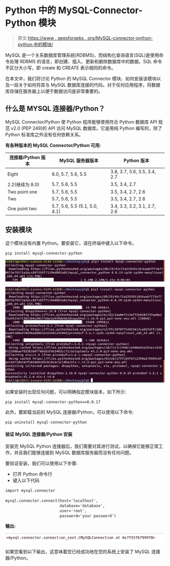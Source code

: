 # Python 中的 MySQL-Connector-Python 模块

> 原文:[https://www . geesforgeks . org/MySQL-connector-python-python 中的模块/](https://www.geeksforgeeks.org/mysql-connector-python-module-in-python/)

MySQL 是一个关系数据库管理系统(RDBMS)，而结构化查询语言(SQL)是使用命令处理 RDBMS 的语言，即创建、插入、更新和删除数据库中的数据。SQL 命令不区分大小写，即 create 和 CREATE 表示相同的命令。

在本文中，我们将讨论 Python 的 MySQL Connector 模块、如何安装该模块以及一段关于如何将其与 MySQL 数据库连接的代码。对于任何应用程序，将数据库存储在服务器上以便于数据访问是非常重要的。

## 什么是 MYSQL 连接器/Python？

MySQL Connector/Python 使 Python 程序能够使用符合 Python 数据库 API 规范 v2.0 (PEP 249)的 API 访问 MySQL 数据库。它是用纯 Python 编写的，除了 Python 标准库之外没有任何依赖关系。

**有各种版本的 MySQL Connector/Python 可用:**

| 连接器/Python 版本 | MySQL 服务器版本 | Python 版本 |
| --- | --- | --- |
| Eight | 8.0, 5.7, 5.6, 5.5 | 3.8, 3.7, 3.6, 3.5, 3.4, 2.7 |
| 2.2(继续为 8.0) | 5.7, 5.6, 5.5 | 3.5, 3.4, 2.7 |
| Two point one | 5.7, 5.6, 5.5 | 3.5, 3.4, 2.7, 2.6 |
| Two | 5.7, 5.6, 5.5 | 3.5, 3.4, 2.7, 2.6 |
| One point two | 5.7, 5.6, 5.5 (5.1, 5.0, 4.1) | 3.4, 3.3, 3.2, 3.1, 2.7, 2.6 |

## 安装模块

这个模块没有内置 Python。要安装它，请在终端中键入以下命令。

```
pip install mysql-connector-python

```

![python-mysql](img/94be3c68fa83b2f5ba74ee23e6b7bc62.png)

![python-mysql](img/aa10a90888f510497a284d47a0ff0fe0.png)

如果安装时出现任何问题，可以明确指定模块版本，如下所示:

```
pip install mysql-connector-python==8.0.17
```

此外，要卸载当前的 MySQL 连接器/Python，可以使用以下命令:

```
pip uninstall mysql-connector-python
```

#### 验证 MySQL 连接器/Python 安装

安装完 MySQL Python 连接器后，我们需要对其进行测试，以确保它能够正常工作，并且我们能够连接到 MySQL 数据库服务器而没有任何问题。

要验证安装，我们可以使用以下步骤:

*   打开 Python 命令行
*   键入以下代码

```
import mysql.connector

mysql.connector.connect(host='localhost',
                        database='database',
                        user='root',
                        password='your password')
```

**输出:**

![python-mysql-1](img/06faca497556116803f58177e73dcc99.png)

如果您看到以下输出，这意味着您已经成功地在您的系统上安装了 MySQL 连接器/Python。